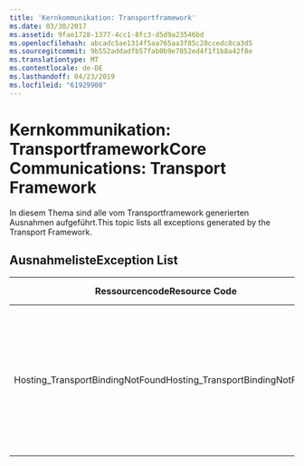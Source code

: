 ```yaml
---
title: 'Kernkommunikation: Transportframework'
ms.date: 03/30/2017
ms.assetid: 9fae1728-1377-4cc1-8fc3-d5d9a23546bd
ms.openlocfilehash: abcadc5ae1314f5aa765aa3f85c28ccedc8ca3d5
ms.sourcegitcommit: 9b552addadfb57fab0b9e7852ed4f1f1b8a42f8e
ms.translationtype: MT
ms.contentlocale: de-DE
ms.lasthandoff: 04/23/2019
ms.locfileid: "61929908"
---
```

# <a name="core-communications-transport-framework"></a><span data-ttu-id="9eaa2-102">Kernkommunikation: Transportframework</span><span class="sxs-lookup"><span data-stu-id="9eaa2-102">Core Communications: Transport Framework</span></span>
<span data-ttu-id="9eaa2-103">In diesem Thema sind alle vom Transportframework generierten Ausnahmen aufgeführt.</span><span class="sxs-lookup"><span data-stu-id="9eaa2-103">This topic lists all exceptions generated by the Transport Framework.</span></span>  
  
## <a name="exception-list"></a><span data-ttu-id="9eaa2-104">Ausnahmeliste</span><span class="sxs-lookup"><span data-stu-id="9eaa2-104">Exception List</span></span>  
  
|<span data-ttu-id="9eaa2-105">Ressourcencode</span><span class="sxs-lookup"><span data-stu-id="9eaa2-105">Resource Code</span></span>|<span data-ttu-id="9eaa2-106">Ressourcenzeichenfolge</span><span class="sxs-lookup"><span data-stu-id="9eaa2-106">Resource String</span></span>|  
|-------------------|---------------------|  
|<span data-ttu-id="9eaa2-107">Hosting_TransportBindingNotFound</span><span class="sxs-lookup"><span data-stu-id="9eaa2-107">Hosting_TransportBindingNotFound</span></span>|<span data-ttu-id="9eaa2-108">Keine Protokollbindung passt zur angegebenen Adresse.</span><span class="sxs-lookup"><span data-stu-id="9eaa2-108">No protocol binding matches the specified address.</span></span> <span data-ttu-id="9eaa2-109">Protokollbindungen werden auf Siteebene in der Internetinformationsdienste- oder der WAS-Konfiguration (Windows Process Activation Service) konfiguriert.</span><span class="sxs-lookup"><span data-stu-id="9eaa2-109">Protocol bindings are configured at the site level in Internet Information Services or Windows Process Activation Services configuration.</span></span>|
